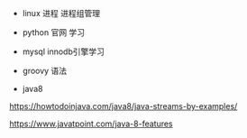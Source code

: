 - linux 进程 进程组管理
- python 官网 学习
- mysql innodb引擎学习
- groovy 语法


- java8

https://howtodoinjava.com/java8/java-streams-by-examples/

https://www.javatpoint.com/java-8-features